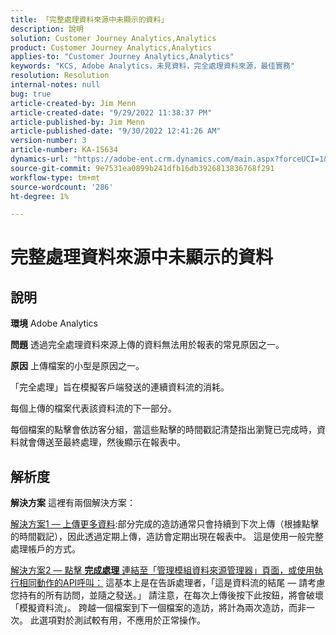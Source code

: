 ```yaml
---
title: 「完整處理資料來源中未顯示的資料」
description: 說明
solution: Customer Journey Analytics,Analytics
product: Customer Journey Analytics,Analytics
applies-to: "Customer Journey Analytics,Analytics"
keywords: "KCS, Adobe Analytics，未見資料，完全處理資料來源，最佳實務"
resolution: Resolution
internal-notes: null
bug: true
article-created-by: Jim Menn
article-created-date: "9/29/2022 11:38:37 PM"
article-published-by: Jim Menn
article-published-date: "9/30/2022 12:41:26 AM"
version-number: 3
article-number: KA-15634
dynamics-url: "https://adobe-ent.crm.dynamics.com/main.aspx?forceUCI=1&pagetype=entityrecord&etn=knowledgearticle&id=16d995d4-4f40-ed11-9db1-0022480866ad"
source-git-commit: 9e7531ea0899b241dfb16db3926813836768f291
workflow-type: tm+mt
source-wordcount: '286'
ht-degree: 1%

---
```


# 完整處理資料來源中未顯示的資料

## 說明


<b>環境</b>
Adobe Analytics

<b>問題</b>
透過完全處理資料來源上傳的資料無法用於報表的常見原因之一。

<b>原因</b>
上傳檔案的小型是原因之一。

「完全處理」旨在模擬客戶端發送的連續資料流的消耗。

每個上傳的檔案代表該資料流的下一部分。

每個檔案的點擊會依訪客分組，當這些點擊的時間戳記清楚指出瀏覽已完成時，資料就會傳送至最終處理，然後顯示在報表中。


## 解析度


<b>解決方案</b>
這裡有兩個解決方案：

<u>解決方案1 — 上傳更多資料</u>:部分完成的造訪通常只會持續到下次上傳（根據點擊的時間戳記），因此透過定期上傳，造訪會定期出現在報表中。
這是使用一般完整處理帳戶的方式。

<u>解決方案2 — 點擊 <b>完成處理</b> 連結至「管理模組資料來源管理器」頁面，或使用執行相同動作的API呼叫：</u>
這基本上是在告訴處理者，「這是資料流的結尾 — 請考慮您持有的所有訪問，並隨之發送。」
請注意，在每次上傳後按下此按鈕，將會破壞「模擬資料流」。
跨越一個檔案到下一個檔案的造訪，將計為兩次造訪，而非一次。
此選項對於測試較有用，不應用於正常操作。
